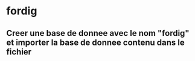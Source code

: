 # fordig
## Creer une base de donnee avec le nom "fordig" et importer la base de donnee contenu dans le fichier
